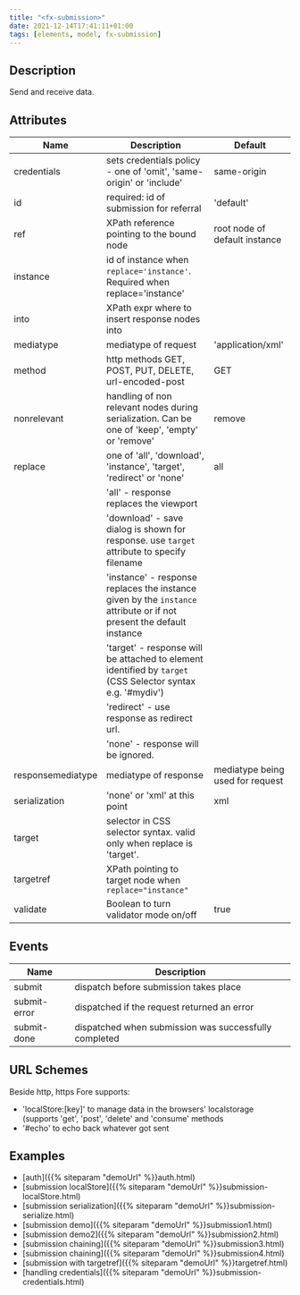 ```yaml
---
title: "<fx-submission>"
date: 2021-12-14T17:41:11+01:00
tags: [elements, model, fx-submission]
---
```


## Description

Send and receive data.


## Attributes
| Name | Description | Default |
|------|-------------| -------- |
| credentials | sets credentials policy - one of 'omit', 'same-origin' or 'include' | same-origin |
| id | required: id of submission for referral | 'default' |
| ref | XPath reference pointing to the bound node | root node of default instance |
| instance | id of instance when `replace='instance'`. Required when replace='instance' |  |
| into | XPath expr where to insert response nodes into |  |
| mediatype | mediatype of request | 'application/xml' |
| method | http methods GET, POST, PUT, DELETE, url-encoded-post | GET  |
| nonrelevant | handling of non relevant nodes during serialization. Can be one of 'keep', 'empty' or 'remove' | remove  |
| replace | one of 'all', 'download', 'instance', 'target', 'redirect' or 'none' | all  |
|  | 'all' - response replaces the viewport |   |
|  | 'download' - save dialog is shown for response. use `target` attribute to specify filename | |
|  | 'instance' - response replaces the instance given by the `instance` attribute or if not present the default instance |   |
|  | 'target' - response will be attached to element identified by `target` (CSS Selector syntax e.g. '#mydiv')| |
|  | 'redirect' - use response as redirect url. | |
|  | 'none' - response will be ignored. | |
| responsemediatype | mediatype of response | mediatype being used for request |
| serialization | 'none' or 'xml' at this point | xml |
| target | selector in CSS selector syntax. valid only when replace is 'target'.  | |
| targetref | XPath pointing to target node when `replace="instance"` | |
| validate | Boolean to turn validator mode on/off | true |

 
## Events
| Name | Description | 
|------|-------------| 
| submit | dispatch before submission takes place |
| submit-error | dispatched if the request returned an error |
| submit-done | dispatched when submission was successfully completed |


## URL Schemes

Beside http, https Fore supports:

  * 'localStore:[key]' to manage data in the browsers' localstorage (supports 'get', 'post', 'delete' and 'consume' methods
  * '#echo' to echo back whatever got sent 
  
## Examples

* [auth]({{% siteparam "demoUrl" %}}auth.html)
* [submission localStore]({{% siteparam "demoUrl" %}}submission-localStore.html)
* [submission serialization]({{% siteparam "demoUrl" %}}submission-serialize.html)
* [submission demo]({{% siteparam "demoUrl" %}}submission1.html)
* [submission demo2]({{% siteparam "demoUrl" %}}submission2.html)
* [submission chaining]({{% siteparam "demoUrl" %}}submission3.html)
* [submission chaining]({{% siteparam "demoUrl" %}}submission4.html)
* [submission with targetref]({{% siteparam "demoUrl" %}}targetref.html)
* [handling credentials]({{% siteparam "demoUrl" %}}submission-credentials.html)



